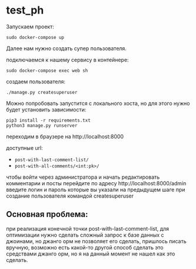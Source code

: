 # test_ph
Запускаем проект:

```
sudo docker-compose up
```

Далее нам нужно создать супер пользователя.

подключаемся к нашему сервису в контейнере:

```
sudo docker-compose exec web sh
```

создаем пользователя:

```
./manage.py createsuperuser
```

Можно попробовать запустится с локального хоста, но для этого нужно будет установить зависимости:

```
pip3 install -r requirements.txt
python3 manage.py runserver
```

переходим в браузере на http://localhost:8000

доступные url:

* `post-with-last-comment-list/`
* `post-with-all-comments/<int:pk>/`

чтобы войти через администратора и начать редактировать комментарии и посты перейдите по адресу
http://localhost:8000/admin
введите логин и пароль которые вы указали на предыдущем шаге при создание пользователя командой createsuperuser



## Основная проблема:
при реализация конечной точки post-with-last-comment-list, для оптимизации нужно сделать сложный запрос к базе данных с джоинами, но джанго орм не позволяет
его сделать, пришлось писать вручную, возможно есть какой-то другой способ сделать это средствами джанго орм, но я на данный
момент не нашел как это сделать.